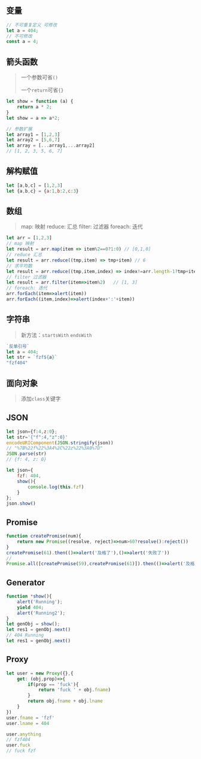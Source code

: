 <!-- 
title: 30-JS_ES6
sort: 
--> 

## 变量

```js
// 不可重复定义 可修改
let a = 404;
// 不可修改
const a = 4;
```

## 箭头函数

> 一个参数可省`()`
>
> 一个`return`可省`{}`

```js
let show = function (a) {
    return a * 2;
}
let show = a => a*2;

// 参数扩展
let array1 = [1,2,3]
let array2 = [5,6,7]
let array = [...array1,...array2]
// [1, 2, 3, 5, 6, 7]
```

## 解构赋值

```js
let [a,b,c] = [1,2,3]
let {a,b,c} = {a:1,b:2,c:3}
```

## 数组

> map: 映射	reduce: 汇总	filter: 过滤器	foreach: 迭代

```js
let arr = [1,2,3]
// map 映射
let result = arr.map(item => item%2==0?1:0)	// [0,1,0]
// reduce 汇总
let result = arr.reduce((tmp,item) => tmp+item)	// 6
// 求平均数
let result = arr.reduce((tmp,item,index) => index!=arr.length-1?tmp+item:(tmp+item)/arr.length)	//2
// filter 过滤器
let result = arr.filter(item=>item%2)	// [1, 3]
// foreach: 迭代
arr.forEach(item=>alert(item))
arr.forEach((item,index)=>alert(index+':'+item))
```

## 字符串

> 新方法：`startsWith` `endsWith`

```js
`反单引号`
let a = 404;
let str = `fzf${a}`
"fzf404" 
```

## 面向对象

> 添加`class`关键字

## JSON

```js
let json={f:4,z:0};
let str='{"f":4,"z":0}'
encodeURIComponent(JSON.stringify(json))
// "%7B%22f%22%3A4%2C%22z%22%3A0%7D"
JSON.parse(str)
// {f: 4, z: 0}

let json={
    fzf: 404,
    show(){
        console.log(this.fzf)
    }
};
json.show()
```

## Promise

```js
function createPromise(num){
    return new Promise((resolve, reject)=>num>60?resolve():reject())
}
createPromise(61).then(()=>alert('及格了'),()=>alert('失败了'))
// 
Promise.all([createPromise(59),createPromise(61)]).then(()=>alert('及格了'),()=>alert('失败了'))
```

## Generator

```js
function *show(){
    alert('Running');
    yield 404;
    alert('Running2');
}
let genObj = show();
let res1 = genObj.next() 
// 404 Running
let res1 = genObj.next()  
```

## Proxy

```js
let user = new Proxy({},{
    get: (obj,prop)=>{
        if(prop == 'fuck'){
        	return 'fuck ' + obj.fname)
        }
        return obj.fname + obj.lname
    }
})
user.fname = 'fzf'
user.lname = 404

user.anything
// fzf404
user.fuck
// fuck fzf
```



